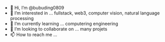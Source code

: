 - 👋 Hi, I’m @bubuding0809
- 👀 I’m interested in ... fullstack, web3, computer vision, natural language processing
- 🌱 I’m currently learning ... computering engineering 
- 💞️ I’m looking to collaborate on ... many projets
- 📫 How to reach me ...

<!---
bubuding0809/bubuding0809 is a ✨ special ✨ repository because its `README.md` (this file) appears on your GitHub profile.
You can click the Preview link to take a look at your changes.
--->
